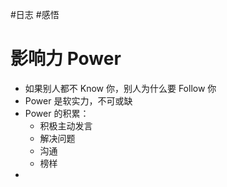 #日志 #感悟

# 影响力 Power
- 如果别人都不 Know 你，别人为什么要 Follow 你
- Power 是软实力，不可或缺
- Power 的积累：
	- 积极主动发言
	- 解决问题
	- 沟通
	- 榜样
- 